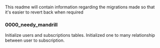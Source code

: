 This readme will contain information regarding the migrations made so that it's easier to revert back when required

### 0000_needy_mandrill

Initialize users and subscriptions tables. Initialized one to many relationship between user to subscription.
